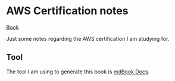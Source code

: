 # AWS Certification notes

[Book](https://spronghi.github.io/aws-dev-cert-book/)

Just some notes regarding the AWS certification I am studying for.

## Tool

The tool I am using to generate this book is [mdBook Docs](https://rust-lang.github.io/mdBook/index.html).
